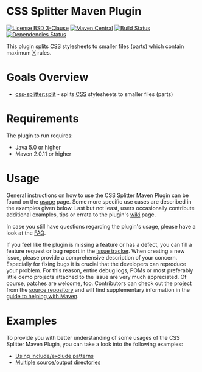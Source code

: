 # CSS Splitter Maven Plugin
[![License BSD 3-Clause](https://img.shields.io/badge/license-BSD%203--Clause-blue.svg)](https://github.com/gabrysbiz/css-splitter-maven-plugin/blob/master/src/main/resources/license.txt)
[![Maven Central](https://maven-badges.herokuapp.com/maven-central/biz.gabrys.maven.plugins/css-splitter-maven-plugin/badge.svg)](https://maven-badges.herokuapp.com/maven-central/biz.gabrys.maven.plugins/css-splitter-maven-plugin/)
[![Build Status](https://travis-ci.org/gabrysbiz/css-splitter-maven-plugin.svg?branch=master)](https://travis-ci.org/gabrysbiz/css-splitter-maven-plugin)
[![Dependencies Status](https://www.versioneye.com/java/biz.gabrys.maven.plugins:css-splitter-maven-plugin/badge.svg?style=flat)](https://www.versioneye.com/java/biz.gabrys.maven.plugins:css-splitter-maven-plugin)

This plugin splits [CSS](http://www.w3.org/Style/CSS/) stylesheets to smaller files (parts) which contain maximum [X](http://www.gabrys.biz/projects/css-splitter-maven-plugin/LATEST/split-mojo.html#maxRules) rules.

# Goals Overview
* [css-splitter:split](http://www.gabrys.biz/projects/css-splitter-maven-plugin/LATEST/split-mojo.html) - splits [CSS](http://www.w3.org/Style/CSS/) stylesheets to smaller files (parts)

# Requirements
The plugin to run requires:
* Java 5.0 or higher
* Maven 2.0.11 or higher

# Usage
General instructions on how to use the CSS Splitter Maven Plugin can be found on the [usage](http://www.gabrys.biz/projects/css-splitter-maven-plugin/LATEST/usage.html) page. Some more specific use cases are described in the examples given below. Last but not least, users occasionally contribute additional examples, tips or errata to the plugin's [wiki](https://github.com/gabrysbiz/css-splitter-maven-plugin/wiki) page.

In case you still have questions regarding the plugin's usage, please have a look at the [FAQ](http://www.gabrys.biz/projects/css-splitter-maven-plugin/LATEST/faq.html).

If you feel like the plugin is missing a feature or has a defect, you can fill a feature request or bug report in the [issue tracker](http://www.gabrys.biz/projects/css-splitter-maven-plugin/LATEST/issue-tracking.html). When creating a new issue, please provide a comprehensive description of your concern. Especially for fixing bugs it is crucial that the developers can reproduce your problem. For this reason, entire debug logs, POMs or most preferably little demo projects attached to the issue are very much appreciated. Of course, patches are welcome, too. Contributors can check out the project from the [source repository](http://www.gabrys.biz/projects/css-splitter-maven-plugin/LATEST/source-repository.html) and will find supplementary information in the [guide to helping with Maven](http://maven.apache.org/guides/development/guide-helping.html).

# Examples
To provide you with better understanding of some usages of the CSS Splitter Maven Plugin, you can take a look into the following examples:
* [Using include/exclude patterns](http://www.gabrys.biz/projects/css-splitter-maven-plugin/LATEST/examples/patterns.html)
* [Multiple source/output directories](http://www.gabrys.biz/projects/css-splitter-maven-plugin/LATEST/examples/multiple-directories.html)
